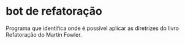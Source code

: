 # bot de refatoração
 
 Programa que identifica onde é possível aplicar as diretrizes do livro Refatoração do Martin Fowler.
